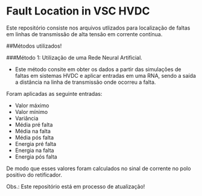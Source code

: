 # Fault Location in VSC HVDC
Este repositório consiste nos arquivos utlizados para localização de faltas em linhas de transmissão de alta tensão em corrente contínua.

##Métodos utilizados!

###Método 1: Utilização de uma Rede Neural Artificial.

- Este método consite em obter os dados a partir das simulações de faltas em sistemas HVDC e aplicar entradas em uma RNA, sendo a saída a distância na linha de transmissão onde ocorreu a falta.

Foram aplicadas as seguinte entradas:
* Valor máximo
* Valor mínimo
* Variância
* Média pré falta
* Média na falta
* Média pós falta
* Energia pré falta
* Energia na falta
* Energia pós falta

De modo que esses valores foram calculados no sinal de corrente no polo positivo do retificador. 

Obs.: Este repositório está em processo de atualização!
